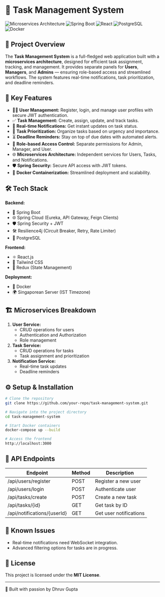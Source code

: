 # 📝 Task Management System

![Microservices Architecture](https://img.shields.io/badge/Architecture-Microservices-blue) ![Spring Boot](https://img.shields.io/badge/Backend-SpringBoot-green) ![React](https://img.shields.io/badge/Frontend-React-blue) ![PostgreSQL](https://img.shields.io/badge/Database-PostgreSQL-blue) ![Docker](https://img.shields.io/badge/Containerization-Docker-blue)

## 📑 Project Overview
The **Task Management System** is a full-fledged web application built with a **microservices architecture**, designed for efficient task assignment, tracking, and management. It provides separate panels for **Users**, **Managers**, and **Admins** — ensuring role-based access and streamlined workflows. The system features real-time notifications, task prioritization, and deadline reminders.

## 🚀 Key Features
- 🧑‍💻 **User Management:** Register, login, and manage user profiles with secure JWT authentication.
- ✅ **Task Management:** Create, assign, update, and track tasks.
- 🔔 **Real-time Notifications:** Get instant updates on task status.
- 🎯 **Task Prioritization:** Organize tasks based on urgency and importance.
- ⏳ **Deadline Reminders:** Stay on top of due dates with automated alerts.
- 🔐 **Role-based Access Control:** Separate permissions for Admin, Manager, and User.
- 🌐 **Microservices Architecture:** Independent services for Users, Tasks, and Notifications.
- 🛡️ **Spring Security:** Secure API access with JWT tokens.
- 🐳 **Docker Containerization:** Streamlined deployment and scalability.

## 🛠️ Tech Stack
**Backend:**
- 🌱 Spring Boot
- 🌐 Spring Cloud (Eureka, API Gateway, Feign Clients)
- 🛡️ Spring Security + JWT
- 🛠️ Resilience4j (Circuit Breaker, Retry, Rate Limiter)
- 🐘 PostgreSQL

**Frontend:**
- ⚛️ React.js
- 💨 Tailwind CSS
- 🔄 Redux (State Management)

**Deployment:**
- 🐳 Docker
- 🌍 Singaporean Server (IST Timezone)

## 🏗️ Microservices Breakdown
1. **User Service:**
   - CRUD operations for users
   - Authentication and Authorization
   - Role management
2. **Task Service:**
   - CRUD operations for tasks
   - Task assignment and prioritization
3. **Notification Service:**
   - Real-time task updates
   - Deadline reminders

## ⚙️ Setup & Installation
```bash
# Clone the repository
git clone https://github.com/your-repo/task-management-system.git

# Navigate into the project directory
cd task-management-system

# Start Docker containers
docker-compose up --build

# Access the frontend
http://localhost:3000
```

## 🧪 API Endpoints
| Endpoint                      | Method | Description            |
|------------------------------|--------|------------------------|
| /api/users/register           | POST   | Register a new user    |
| /api/users/login              | POST   | Authenticate user      |
| /api/tasks/create             | POST   | Create a new task      |
| /api/tasks/{id}               | GET    | Get task by ID         |
| /api/notifications/{userId}   | GET    | Get user notifications |

## 🐛 Known Issues
- Real-time notifications need WebSocket integration.
- Advanced filtering options for tasks are in progress.

## 📄 License
This project is licensed under the **MIT License**.

---
🚀 Built with passion by Dhruv Gupta

